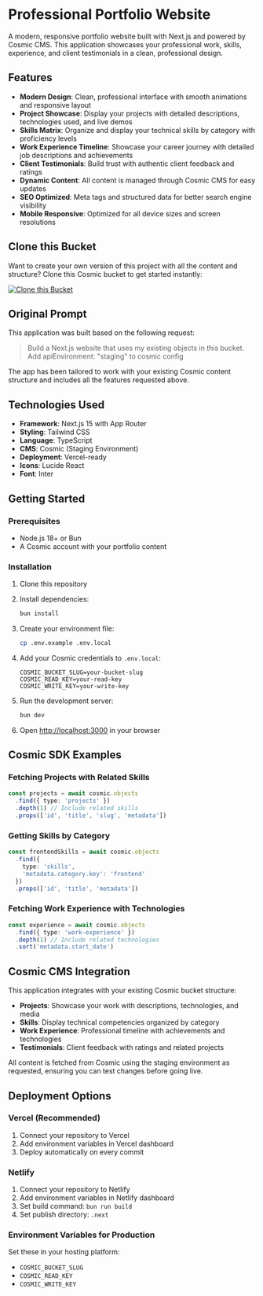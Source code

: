 <!-- README_START -->
# Professional Portfolio Website

A modern, responsive portfolio website built with Next.js and powered by Cosmic CMS. This application showcases your professional work, skills, experience, and client testimonials in a clean, professional design.

## Features

- **Modern Design**: Clean, professional interface with smooth animations and responsive layout
- **Project Showcase**: Display your projects with detailed descriptions, technologies used, and live demos
- **Skills Matrix**: Organize and display your technical skills by category with proficiency levels
- **Work Experience Timeline**: Showcase your career journey with detailed job descriptions and achievements
- **Client Testimonials**: Build trust with authentic client feedback and ratings
- **Dynamic Content**: All content is managed through Cosmic CMS for easy updates
- **SEO Optimized**: Meta tags and structured data for better search engine visibility
- **Mobile Responsive**: Optimized for all device sizes and screen resolutions

## Clone this Bucket

Want to create your own version of this project with all the content and structure? Clone this Cosmic bucket to get started instantly:

[![Clone this Bucket](https://img.shields.io/badge/Clone%20this%20Bucket-4F46E5?style=for-the-badge&logo=cosmic&logoColor=white)](http://localhost:3040/projects/new?clone_bucket=portfolio-production)

## Original Prompt

This application was built based on the following request:

> Build a Next.js website that uses my existing objects in this bucket. Add apiEnvironment: "staging" to cosmic config

The app has been tailored to work with your existing Cosmic content structure and includes all the features requested above.

## Technologies Used

- **Framework**: Next.js 15 with App Router
- **Styling**: Tailwind CSS
- **Language**: TypeScript
- **CMS**: Cosmic (Staging Environment)
- **Deployment**: Vercel-ready
- **Icons**: Lucide React
- **Font**: Inter

## Getting Started

### Prerequisites

- Node.js 18+ or Bun
- A Cosmic account with your portfolio content

### Installation

1. Clone this repository
2. Install dependencies:
   ```bash
   bun install
   ```

3. Create your environment file:
   ```bash
   cp .env.example .env.local
   ```

4. Add your Cosmic credentials to `.env.local`:
   ```env
   COSMIC_BUCKET_SLUG=your-bucket-slug
   COSMIC_READ_KEY=your-read-key
   COSMIC_WRITE_KEY=your-write-key
   ```

5. Run the development server:
   ```bash
   bun dev
   ```

6. Open [http://localhost:3000](http://localhost:3000) in your browser

## Cosmic SDK Examples

### Fetching Projects with Related Skills
```typescript
const projects = await cosmic.objects
  .find({ type: 'projects' })
  .depth(1) // Include related skills
  .props(['id', 'title', 'slug', 'metadata'])
```

### Getting Skills by Category
```typescript
const frontendSkills = await cosmic.objects
  .find({ 
    type: 'skills',
    'metadata.category.key': 'frontend'
  })
  .props(['id', 'title', 'metadata'])
```

### Fetching Work Experience with Technologies
```typescript
const experience = await cosmic.objects
  .find({ type: 'work-experience' })
  .depth(1) // Include related technologies
  .sort('metadata.start_date')
```

## Cosmic CMS Integration

This application integrates with your existing Cosmic bucket structure:

- **Projects**: Showcase your work with descriptions, technologies, and media
- **Skills**: Display technical competencies organized by category
- **Work Experience**: Professional timeline with achievements and technologies
- **Testimonials**: Client feedback with ratings and related projects

All content is fetched from Cosmic using the staging environment as requested, ensuring you can test changes before going live.

## Deployment Options

### Vercel (Recommended)
1. Connect your repository to Vercel
2. Add environment variables in Vercel dashboard
3. Deploy automatically on every commit

### Netlify
1. Connect your repository to Netlify
2. Add environment variables in Netlify dashboard
3. Set build command: `bun run build`
4. Set publish directory: `.next`

### Environment Variables for Production
Set these in your hosting platform:
- `COSMIC_BUCKET_SLUG`
- `COSMIC_READ_KEY` 
- `COSMIC_WRITE_KEY`
<!-- README_END -->